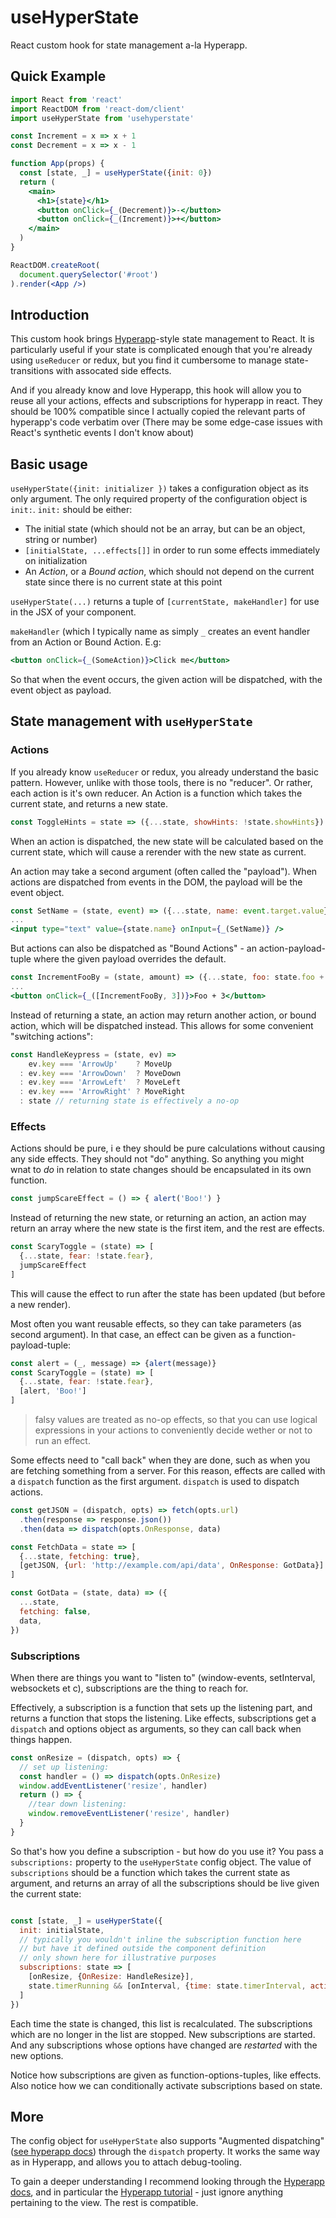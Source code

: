# useHyperState

React custom hook for state management a-la Hyperapp.

## Quick Example

```jsx
import React from 'react'
import ReactDOM from 'react-dom/client'
import useHyperState from 'usehyperstate'

const Increment = x => x + 1
const Decrement = x => x - 1

function App(props) {
  const [state, _] = useHyperState({init: 0})
  return (
    <main>
      <h1>{state}</h1>
      <button onClick={_(Decrement)}>-</button>
      <button onClick={_(Increment)}>+</button>
    </main>
  )
}

ReactDOM.createRoot( 
  document.querySelector('#root')
).render(<App />)
```

## Introduction

This custom hook brings [Hyperapp](https://hyperapp.dev)-style state management to React.
It is particularly useful if your state is complicated enough that you're already
using `useReducer` or redux, but you find it cumbersome to manage state-transitions with
assocated side effects.

And if you already know and love Hyperapp, this hook will allow you to reuse all your
actions, effects and subscriptions for hyperapp in react. They should be 100% compatible
since I actually copied the relevant parts of hyperapp's code verbatim over (There may
be some edge-case issues with React's synthetic events I don't know about)

## Basic usage

`useHyperState({init: initializer })` takes a configuration object as its only argument. The only
required property of the configuration object is `init:`. `init:` should be either:

- The initial state (which should not be an array, but can be an object, string or number)
- `[initialState, ...effects[]]` in order to run some effects immediately on initialization
- An _Action_, or a _Bound action_, which should not depend on the current state since there is no current state at this point

`useHyperState(...)` returns a tuple of `[currentState, makeHandler]` for use in the JSX of your component.

`makeHandler` (which I typically name as simply `_` creates an event handler from an Action or Bound Action. E.g:

```jsx
<button onClick={_(SomeAction)}>Click me</button>
```

So that when the event occurs, the given action will be dispatched, with the event object as payload.


## State management with `useHyperState`


### Actions

If you already know `useReducer` or redux, you already understand the basic pattern. However, unlike with those tools,
there is no "reducer". Or rather, each action is it's own reducer. An Action is a function which takes
the current state, and returns a new state. 

```js
const ToggleHints = state => ({...state, showHints: !state.showHints})
```

When an action is dispatched, the new state will be calculated based on the current state, which will cause a rerender with
the new state as current.

An action may take a second argument (often called the "payload"). When actions are dispatched from events in the DOM, the
payload will be the event object.

```jsx
const SetName = (state, event) => ({...state, name: event.target.value})
...
<input type="text" value={state.name} onInput={_(SetName)} />
```

But actions can also be dispatched as "Bound Actions" - an action-payload-tuple where the given payload overrides the
default.

```jsx
const IncrementFooBy = (state, amount) => ({...state, foo: state.foo + amount})
...
<button onClick={_([IncrementFooBy, 3])}>Foo + 3</button>
```

Instead of returning a state, an action may return another action, or bound action, which will be dispatched instead. 
This allows for some convenient "switching actions":

```js
const HandleKeypress = (state, ev) => 
    ev.key === 'ArrowUp'    ? MoveUp
  : ev.key === 'ArrowDown'  ? MoveDown
  : ev.key === 'ArrowLeft'  ? MoveLeft
  : ev.key === 'ArrowRight' ? MoveRight
  : state // returning state is effectively a no-op
```


### Effects 

Actions should be pure, i e they should be pure calculations without causing any side effects. They should not "do" anything. 
So anything you might wnat to _do_ in relation to state changes should be encapsulated in its own function.

```js
const jumpScareEffect = () => { alert('Boo!') }
```

Instead of returning the new state, or returning an action, an action may return an array where the new state is the first item, and the rest
are effects. 

```js
const ScaryToggle = (state) => [
  {...state, fear: !state.fear},
  jumpScareEffect
]
```
This will cause the effect to run after the state has been updated (but before a new render).


Most often you want reusable effects, so they can take parameters (as second argument). In that case, an effect can be given
as a function-payload-tuple:

```js
const alert = (_, message) => {alert(message)}
const ScaryToggle = (state) => [
  {...state, fear: !state.fear},
  [alert, 'Boo!']
]
```

> falsy values are treated as no-op effects, so that you can use logical expressions in your actions to conveniently decide wether or not
to run an effect.

Some effects need to "call back" when they are done, such as when you are fetching something from a server. For this reason, effects are
called with a `dispatch` function as the first argument. `dispatch` is used to dispatch actions.

```js
const getJSON = (dispatch, opts) => fetch(opts.url)
  .then(response => response.json())
  .then(data => dispatch(opts.OnResponse, data)

const FetchData = state => [
  {...state, fetching: true},
  [getJSON, {url: 'http://example.com/api/data', OnResponse: GotData}]
]

const GotData = (state, data) => ({
  ...state,
  fetching: false,
  data,
})
```

### Subscriptions

When there are things you want to "listen to" (window-events, setInterval, websockets et c), subscriptions are the thing to reach for. 

Effectively, a subscription is a function that sets up the listening part, and returns a function that stops the listening. Like effects,
subscriptions get a `dispatch` and options object as arguments, so they can call back when things happen.

```js
const onResize = (dispatch, opts) => {
  // set up listening:
  const handler = () => dispatch(opts.OnResize)
  window.addEventListener('resize', handler)
  return () => {
    //tear down listening:
    window.removeEventListener('resize', handler)
  }
}
```

So that's how you define a subscription - but how do you use it? You pass a `subscriptions:` property to the `useHyperState` config object.
The value of `subscriptions` should be a function which takes the current state as argument, and returns an array of all the subscriptions
should be live given the current state:

```js

const [state, _] = useHyperState({
  init: initialState,
  // typically you wouldn't inline the subscription function here
  // but have it defined outside the component definition
  // only shown here for illustrative purposes
  subscriptions: state => [
    [onResize, {OnResize: HandleResize}],
    state.timerRunning && [onInterval, {time: state.timerInterval, action: TimerTick}]
  ]
})

```

Each time the state is changed, this list is recalculated. The subscriptions which are no longer in the list are stopped. New subscriptions are started.
And any subscriptions whose options have changed are _restarted_ with the new options.

Notice how subscriptions are given as function-options-tuples, like effects. Also notice how we can conditionally activate
subscriptions based on state.

## More

The config object for `useHyperState` also supports "Augmented dispatching" ([see hyperapp docs](https://github.com/jorgebucaran/hyperapp/blob/main/docs/architecture/dispatch.md#augmented-dispatching)) 
through the `dispatch` property. It works the same way as in Hyperapp, and allows you to attach debug-tooling.

To gain a deeper understanding I recommend looking through the [Hyperapp docs](https://github.com/jorgebucaran/hyperapp/tree/main/docs), and in particular the [Hyperapp tutorial](https://github.com/jorgebucaran/hyperapp/blob/main/docs/tutorial.md) - just ignore anything
pertaining to the view. The rest is compatible.



